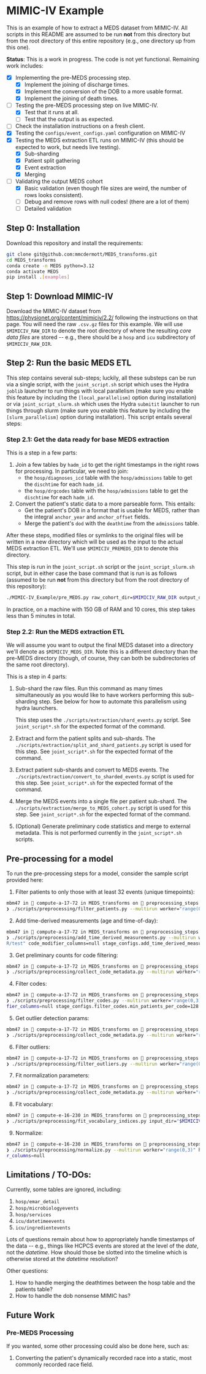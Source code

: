 # MIMIC-IV Example

This is an example of how to extract a MEDS dataset from MIMIC-IV. All scripts in this README are assumed to
be run **not** from this directory but from the root directory of this entire repository (e.g., one directory
up from this one).

**Status**: This is a work in progress. The code is not yet functional. Remaining work includes:

- [x] Implementing the pre-MEDS processing step.
  - [x] Implement the joining of discharge times.
  - [x] Implement the conversion of the DOB to a more usable format.
  - [x] Implement the joining of death times.
- [ ] Testing the pre-MEDS processing step on live MIMIC-IV.
  - [x] Test that it runs at all.
  - [ ] Test that the output is as expected.
- [ ] Check the installation instructions on a fresh client.
- [x] Testing the `configs/event_configs.yaml` configuration on MIMIC-IV
- [x] Testing the MEDS extraction ETL runs on MIMIC-IV (this should be expected to work, but needs
  live testing).
  - [x] Sub-sharding
  - [x] Patient split gathering
  - [x] Event extraction
  - [x] Merging
- [ ] Validating the output MEDS cohort
  - [x] Basic validation (even though file sizes are weird, the number of rows looks consistent).
  - [ ] Debug and remove rows with null codes! (there are a lot of them)
  - [ ] Detailed validation

## Step 0: Installation

Download this repository and install the requirements:

```bash
git clone git@github.com:mmcdermott/MEDS_transforms.git
cd MEDS_transforms
conda create -n MEDS python=3.12
conda activate MEDS
pip install .[examples]
```

## Step 1: Download MIMIC-IV

Download the MIMIC-IV dataset from https://physionet.org/content/mimiciv/2.2/ following the instructions on
that page. You will need the raw `.csv.gz` files for this example. We will use `$MIMICIV_RAW_DIR` to denote
the root directory of where the resulting _core data files_ are stored -- e.g., there should be a `hosp` and
`icu` subdirectory of `$MIMICIV_RAW_DIR`.

## Step 2: Run the basic MEDS ETL

This step contains several sub-steps; luckily, all these substeps can be run via a single script, with the
`joint_script.sh` script which uses the Hydra `joblib` launcher to run things with local parallelism (make
sure you enable this feature by including the `[local_parallelism]` option during installation) or via
`joint_script_slurm.sh` which uses the Hydra `submitit` launcher to run things through slurm (make sure you
enable this feature by including the `[slurm_parallelism]` option during installation). This script entails
several steps:

### Step 2.1: Get the data ready for base MEDS extraction

This is a step in a few parts:

1. Join a few tables by `hadm_id` to get the right timestamps in the right rows for processing. In
   particular, we need to join:
   - the `hosp/diagnoses_icd` table with the `hosp/admissions` table to get the `dischtime` for each
     `hadm_id`.
   - the `hosp/drgcodes` table with the `hosp/admissions` table to get the `dischtime` for each `hadm_id`.
2. Convert the patient's static data to a more parseable form. This entails:
   - Get the patient's DOB in a format that is usable for MEDS, rather than the integral `anchor_year` and
     `anchor_offset` fields.
   - Merge the patient's `dod` with the `deathtime` from the `admissions` table.

After these steps, modified files or symlinks to the original files will be written in a new directory which
will be used as the input to the actual MEDS extraction ETL. We'll use `$MIMICIV_PREMEDS_DIR` to denote this
directory.

This step is run in the `joint_script.sh` script or the `joint_script_slurm.sh` script, but in either case the
base command that is run is as follows (assumed to be run **not** from this directory but from the
root directory of this repository):

```bash
./MIMIC-IV_Example/pre_MEDS.py raw_cohort_dir=$MIMICIV_RAW_DIR output_dir=$MIMICIV_PREMEDS_DIR
```

In practice, on a machine with 150 GB of RAM and 10 cores, this step takes less than 5 minutes in total.

### Step 2.2: Run the MEDS extraction ETL

We will assume you want to output the final MEDS dataset into a directory we'll denote as `$MIMICIV_MEDS_DIR`.
Note this is a different directory than the pre-MEDS directory (though, of course, they can both be
subdirectories of the same root directory).

This is a step in 4 parts:

1. Sub-shard the raw files. Run this command as many times simultaneously as you would like to have workers
   performing this sub-sharding step. See below for how to automate this parallelism using hydra launchers.

   This step uses the `./scripts/extraction/shard_events.py` script. See `joint_script*.sh` for the expected
   format of the command.

2. Extract and form the patient splits and sub-shards. The `./scripts/extraction/split_and_shard_patients.py`
   script is used for this step. See `joint_script*.sh` for the expected format of the command.

3. Extract patient sub-shards and convert to MEDS events. The
   `./scripts/extraction/convert_to_sharded_events.py` script is used for this step. See `joint_script*.sh` for
   the expected format of the command.

4. Merge the MEDS events into a single file per patient sub-shard. The
   `./scripts/extraction/merge_to_MEDS_cohort.py` script is used for this step. See `joint_script*.sh` for the
   expected format of the command.

5. (Optional) Generate preliminary code statistics and merge to external metadata. This is not performed
   currently in the `joint_script*.sh` scripts.

## Pre-processing for a model

To run the pre-processing steps for a model, consider the sample script provided here:

1. Filter patients to only those with at least 32 events (unique timepoints):

```bash
mbm47 in  compute-a-17-72 in MEDS_transforms on  preprocessing_steps [$] is 󰏗 v0.0.1 via  v3.12.3 via  MEDS_pipelines
❯ ./scripts/preprocessing/filter_patients.py --multirun worker="range(0,3)" hydra/launcher=joblib input_dir="$MIMICIV_MEDS_DIR/3workers_slurm" cohort_dir="$MIMICIV_MEDS_PROC_DIR/test" code_modifier_columns=null stage_configs.filter_patients.min_events_per_patient=32
```

2. Add time-derived measurements (age and time-of-day):

```bash
mbm47 in  compute-a-17-72 in MEDS_transforms on  preprocessing_steps [$] is 󰏗 v0.0.1 via  v3.12.3 via  MEDS_pipelines took 3s
❯ ./scripts/preprocessing/add_time_derived_measurements.py --multirun worker="range(0,3)" hydra/launcher=joblib input_dir="$MIMICIV_MEDS_DIR/3workers_slurm" cohort_dir="$MIMICIV_MEDS_PROC_DI
R/test" code_modifier_columns=null stage_configs.add_time_derived_measurements.age.DOB_code="DOB"
```

3. Get preliminary counts for code filtering:

```bash
mbm47 in  compute-a-17-72 in MEDS_transforms on  preprocessing_steps [$] is 󰏗 v0.0.1 via  v3.12.3 via  MEDS_pipelines
❯ ./scripts/preprocessing/collect_code_metadata.py --multirun worker="range(0,3)" hydra/launcher=joblib input_dir="$MIMICIV_MEDS_DIR/3workers_slurm" cohort_dir="$MIMICIV_MEDS_PROC_DIR/test" code_modifier_columns=null stage="preliminary_counts"
```

4. Filter codes:

```bash
mbm47 in  compute-a-17-72 in MEDS_transforms on  preprocessing_steps [$] is 󰏗 v0.0.1 via  v3.12.3 via  MEDS_pipelines took 4s
❯ ./scripts/preprocessing/filter_codes.py --multirun worker="range(0,3)" hydra/launcher=joblib input_dir="$MIMICIV_MEDS_DIR/3workers_slurm" cohort_dir="$MIMICIV_MEDS_PROC_DIR/test" code_modi
fier_columns=null stage_configs.filter_codes.min_patients_per_code=128 stage_configs.filter_codes.min_occurrences_per_code=256
```

5. Get outlier detection params:

```bash
mbm47 in  compute-a-17-72 in MEDS_transforms on  preprocessing_steps [$] is 󰏗 v0.0.1 via  v3.12.3 via  MEDS_pipelines took 19m57s
❯ ./scripts/preprocessing/collect_code_metadata.py --multirun worker="range(0,3)" hydra/launcher=joblib input_dir="$MIMICIV_MEDS_DIR/3workers_slurm" cohort_dir="$MIMICIV_MEDS_PROC_DIR/test" code_modifier_columns=null stage=fit_outlier_detection
```

6. Filter outliers:

```bash
mbm47 in  compute-a-17-72 in MEDS_transforms on  preprocessing_steps [$] is 󰏗 v0.0.1 via  v3.12.3 via  MEDS_pipelines took 5m14s
❯ ./scripts/preprocessing/filter_outliers.py --multirun worker="range(0,3)" hydra/launcher=joblib input_dir="$MIMICIV_MEDS_DIR/3workers_slurm" cohort_dir="$MIMICIV_MEDS_PROC_DIR/test" code_modifier_columns=null
```

7. Fit normalization parameters:

```bash
mbm47 in  compute-a-17-72 in MEDS_transforms on  preprocessing_steps [$] is 󰏗 v0.0.1 via  v3.12.3 via  MEDS_pipelines took 16m25s
❯ ./scripts/preprocessing/collect_code_metadata.py --multirun worker="range(0,3)" hydra/launcher=joblib input_dir="$MIMICIV_MEDS_DIR/3workers_slurm" cohort_dir="$MIMICIV_MEDS_PROC_DIR/test" code_modifier_columns=null stage=fit_normalization
```

8. Fit vocabulary:

```bash
mbm47 in  compute-e-16-230 in MEDS_transforms on  preprocessing_steps [$] is 󰏗 v0.0.1 via  v3.12.3 via  MEDS_pipelines took 2s
❯ ./scripts/preprocessing/fit_vocabulary_indices.py input_dir="$MIMICIV_MEDS_DIR/3workers_slurm" cohort_dir="$MIMICIV_MEDS_PROC_DIR/test" code_modifier_columns=null
```

9. Normalize:

```bash
mbm47 in  compute-e-16-230 in MEDS_transforms on  preprocessing_steps [$] is 󰏗 v0.0.1 via  v3.12.3 via  MEDS_pipelines took 4s
❯ ./scripts/preprocessing/normalize.py --multirun worker="range(0,3)" hydra/launcher=joblib input_dir="$MIMICIV_MEDS_DIR/3workers_slurm" cohort_dir="$MIMICIV_MEDS_PROC_DIR/test" code_modifie
r_columns=null
```

## Limitations / TO-DOs:

Currently, some tables are ignored, including:

1. `hosp/emar_detail`
2. `hosp/microbiologyevents`
3. `hosp/services`
4. `icu/datetimeevents`
5. `icu/ingredientevents`

Lots of questions remain about how to appropriately handle timestamps of the data -- e.g., things like HCPCS
events are stored at the level of the _date_, not the _datetime_. How should those be slotted into the
timeline which is otherwise stored at the _datetime_ resolution?

Other questions:

1. How to handle merging the deathtimes between the hosp table and the patients table?
2. How to handle the dob nonsense MIMIC has?

## Future Work

### Pre-MEDS Processing

If you wanted, some other processing could also be done here, such as:

1. Converting the patient's dynamically recorded race into a static, most commonly recorded race field.
